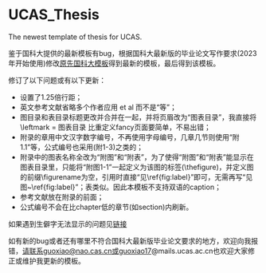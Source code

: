 # UCAS_Thesis
The newest template of thesis for UCAS.

鉴于国科大提供的最新模板有bug，根据国科大最新版的毕业论文写作要求(2023年开始使用)修改[原先国科大模板](https://github.com/mohuangrui/ucasthesis)得到最新的模板，最后得到该模板。

修订了以下问题或有以下更新：
- 设置了1.25倍行距；
- 英文参考文献省略多个作者应用 et al 而不是“等”；
- 图目录和表目录标题更改并合并在一起，并将页眉改为“图表目录”，我直接将\leftmark = 图表目录 比重定义fancy页面要简单，不易出错；
- 附录的章用中文汉字数字编号，不再使用字母编号，几章几节则使用“附1.1”等，公式编号也采用(附1-3)之类的；
- 附录中的图表名称全改为“附图”和“附表”，为了使得“附图”和“附表”能显示在图表目录里，只能将“附图1-1”一起定义为该图的标签(\thefigure)，并定义图的前缀\figurename为空，引用时直接“见\ref{fig:label}”即可，无需再写“见图~\ref{fig:label}”；表类似。因此本模板不支持双语的caption；
- 参考文献放在附录的前面；
- 公式编号不会在比chapter低的章节(如section)内刷新。

如果遇到生僻字无法显示的问题见[链接](https://github.com/mohuangrui/ucasthesis/wiki/%E5%AD%97%E4%BD%93%E9%85%8D%E7%BD%AE)

如有新的bug或者还有哪里不符合国科大最新版毕业论文要求的地方，欢迎向我报错，请联系guoxiao@nao.cas.cn或guoxiao17@mails.ucas.ac.cn也欢迎大家修正或维护我更新的模板。
